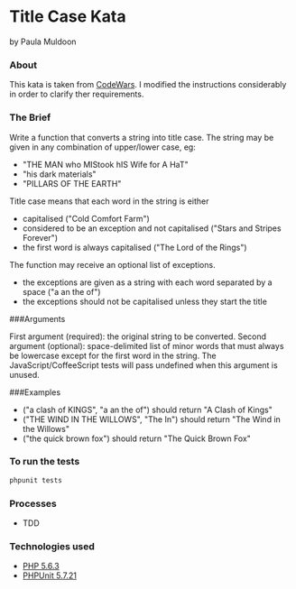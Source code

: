 # Title Case Kata
by Paula Muldoon 

### About
This kata is taken from [CodeWars](http://www.codewars.com/kata/5202ef17a402dd033c000009/train/haskell). I modified the instructions considerably in order to clarify ther requirements.

### The Brief
Write a function that converts a string into title case.  The string may be given in any combination of upper/lower case, eg:
- "THE MAN who MIStook hIS Wife for A HaT"
- "his dark materials"
- "PILLARS OF THE EARTH"

Title case means that each word in the string is either 
- capitalised ("Cold Comfort Farm")
- considered to be an exception and not capitalised ("Stars and Stripes Forever")
- the first word is always capitalised ("The Lord of the Rings")

The function may receive an optional list of exceptions. 

- the exceptions are given as a string with each word separated by a space ("a an the of")
- the exceptions should not be capitalised unless they start the title


###Arguments

First argument (required): the original string to be converted.
Second argument (optional): space-delimited list of minor words that must always be lowercase except for the first word in the string. The JavaScript/CoffeeScript tests will pass undefined when this argument is unused.

###Examples

- ("a clash of KINGS", "a an the of") should return "A Clash of Kings"
- ("THE WIND IN THE WILLOWS", "The In") should return "The Wind in the Willows"
- ("the quick brown fox") should return "The Quick Brown Fox"

### To run the tests
```bash
phpunit tests
```

### Processes
* TDD


### Technologies used

* [PHP 5.6.3](http://www.php.net/)
* [PHPUnit 5.7.21](https://phpunit.de/)

